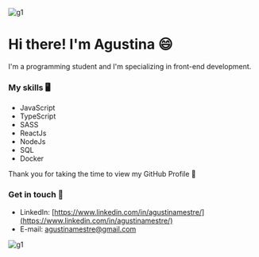 ![g1](https://user-images.githubusercontent.com/59721315/115292094-ed30dc00-a12b-11eb-8c3a-4c4a7395b59e.png)

  # Hi there! I'm Agustina 😄 

I'm a programming student and I'm specializing in front-end development.

### My skills 🖥

- JavaScript 
- TypeScript
- SASS
- ReactJs
- NodeJs
- SQL
- Docker

Thank you for taking the time to view my GitHub Profile 🥰

### Get in touch 📲

- LinkedIn: [https://www.linkedin.com/in/agustinamestre/](https://www.linkedin.com/in/agustinamestre/)
- E-mail: agustinamestre@gmail.com

![g1](https://user-images.githubusercontent.com/59721315/115292094-ed30dc00-a12b-11eb-8c3a-4c4a7395b59e.png)

